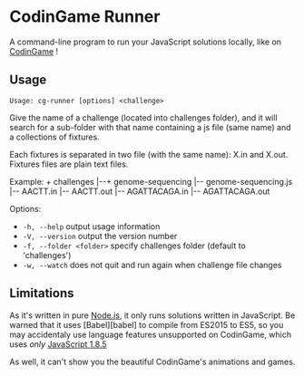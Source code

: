 # CodinGame Runner

A command-line program to run your JavaScript solutions locally, like on [CodinGame][cg] !

## Usage

    Usage: cg-runner [options] <challenge>

Give the name of a challenge (located into challenges folder), and it will
search for a sub-folder with that name containing a js file (same name) and
a collections of fixtures.

Each fixtures is separated in two file (with the same name): X.in and X.out.
Fixtures files are plain text files.

Example:
    + challenges
    |--+ genome-sequencing
       |-- genome-sequencing.js
       |-- AACTT.in
       |-- AACTT.out
       |-- AGATTACAGA.in
       |-- AGATTACAGA.out

Options:
  - `-h, --help` output usage information
  - `-V, --version` output the version number
  - `-f, --folder <folder>` specify challenges folder (default to 'challenges')
  - `-w, --watch` does not quit and run again when challenge file changes


## Limitations

As it's written in pure [Node.js][node], it only runs solutions written in JavaScript.
Be warned that it uses [Babel][babel] to compile from ES2015 to ES5, so you may accidentaly
use language features unsupported on CodinGame, which uses *only* [JavaScript 1.8.5][faq]

As well, it can't show you the beautiful CodinGame's animations and games.

[faq]: https://www.codingame.com/faq
[node]: https://nodejs.org
[cg]: https://www.codingame.com

